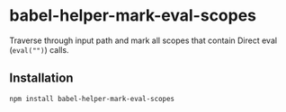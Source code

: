 # babel-helper-mark-eval-scopes

Traverse through input path and mark all scopes that contain Direct eval (`eval("")`) calls.

## Installation

```sh
npm install babel-helper-mark-eval-scopes
```
